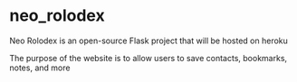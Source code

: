 # neo_rolodex

Neo Rolodex is an open-source Flask project that will be hosted on heroku

The purpose of the website is to allow users to save contacts, bookmarks, notes, and more

